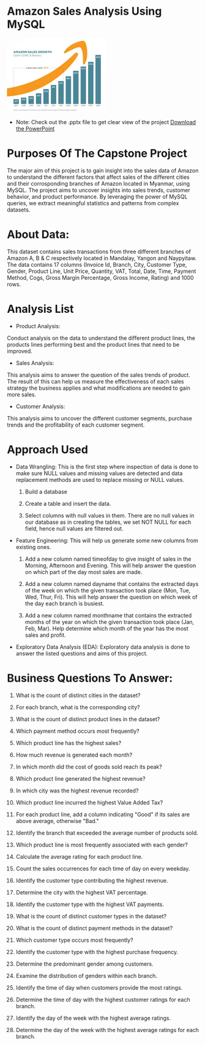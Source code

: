 # Amazon Sales Analysis Using MySQL
![Local Image](AmazonSales.jpeg)


* Note: Check out the .pptx file to get clear view of the project 
 [Download the PowerPoint](./SQL%20Capstone%20Project.pptx)


# Purposes Of The Capstone Project
The major aim of this project is to gain insight into the sales data of Amazon to understand the different factors that affect sales of the different cities and their corrosponding branches of Amazon located in Myanmar, using MySQL. The project aims to uncover insights into sales trends, customer behavior, and product performance. By leveraging the power of MySQL queries, we extract meaningful statistics and patterns from complex datasets.

# About Data:
This dataset contains sales transactions from three different branches of Amazon A, B & C respectively located in Mandalay, Yangon and Naypyitaw. The data contains 17 columns (Invoice Id, Branch, City, Customer Type, Gender, Product Line, Unit Price, Quantity, VAT, Total, Date, Time, Payment Method, Cogs, Gross Margin Percentage, Gross Income, Rating) and 1000 rows.

# Analysis List
  *  Product Analysis:

Conduct analysis on the data to understand the different product lines, the products lines performing best and the product lines that need to be improved.
  * Sales Analysis:
    
This analysis aims to answer the question of the sales trends of product. The result of this can help us measure the effectiveness of each sales strategy the business applies and what modifications are needed to gain more sales.
  * Customer Analysis:
    
This analysis aims to uncover the different customer segments, purchase trends and the profitability of each customer segment.
# Approach Used
  * Data Wrangling: This is the first step where inspection of data is done to make sure NULL values and missing values are detected and data replacement methods are used to replace missing or NULL values.

    
    1.  Build a database
    
    2.  Create a table and insert the data.
    
    3.  Select columns with null values in them. There are no null values in our database as in creating the tables, we set NOT NULL for each field, hence null values are filtered out.
    
  * Feature Engineering: This will help us generate some new columns from existing ones.

     1.  Add a new column named timeofday to give insight of sales in the Morning, Afternoon and Evening. This will help answer the question on which part of the day most sales are made.
    
     2.  Add a new column named dayname that contains the extracted days of the week on which the given transaction took place (Mon, Tue, Wed, Thur, Fri). This will help answer the question on which week of the day each branch is busiest.
    
     3.  Add a new column named monthname that contains the extracted months of the year on which the given transaction took place (Jan, Feb, Mar). Help determine which month of the year has the most sales and profit.
    
  * Exploratory Data Analysis (EDA): Exploratory data analysis is done to answer the listed questions and aims of this project.

# Business Questions To Answer:

1. What is the count of distinct cities in the dataset?
   
2. For each branch, what is the corresponding city?

3. What is the count of distinct product lines in the dataset?

4. Which payment method occurs most frequently?

5. Which product line has the highest sales?

6. How much revenue is generated each month?

7. In which month did the cost of goods sold reach its peak?

8.  Which product line generated the highest revenue?

9. In which city was the highest revenue recorded?

10. Which product line incurred the highest Value Added Tax?

11. For each product line, add a column indicating "Good" if its sales are above average, otherwise "Bad."

12. Identify the branch that exceeded the average number of products sold.

13. Which product line is most frequently associated with each gender?

14. Calculate the average rating for each product line.

15. Count the sales occurrences for each time of day on every weekday.

16. Identify the customer type contributing the highest revenue.

17. Determine the city with the highest VAT percentage.

18. Identify the customer type with the highest VAT payments.

19. What is the count of distinct customer types in the dataset?

20. What is the count of distinct payment methods in the dataset?

21. Which customer type occurs most frequently?

22. Identify the customer type with the highest purchase frequency.

23. Determine the predominant gender among customers.

24. Examine the distribution of genders within each branch.

25. Identify the time of day when customers provide the most ratings.

26. Determine the time of day with the highest customer ratings for each branch.

27. Identify the day of the week with the highest average ratings.

28. Determine the day of the week with the highest average ratings for each branch.



